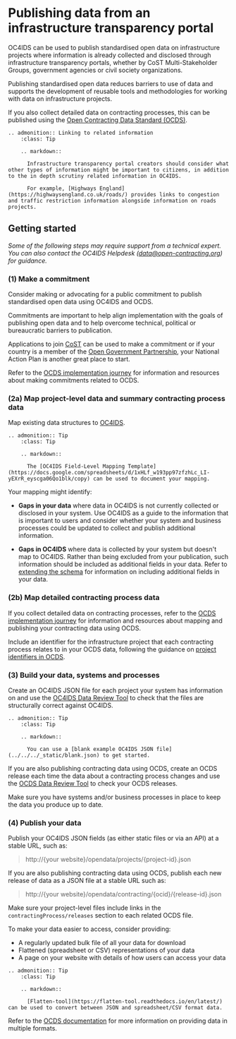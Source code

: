 # Publishing data from an infrastructure transparency portal

OC4IDS can be used to publish standardised open data on infrastructure projects where information is already collected and disclosed through infrastructure transparency portals, whether by CoST Multi-Stakeholder Groups, government agencies or civil society organizations.

Publishing standardised open data reduces barriers to use of data and supports the development of reusable tools and methodologies for working with data on infrastructure projects.

If you also collect detailed data on contracting processes, this can be published using the [Open Contracting Data Standard (OCDS)](https://standard.open-contracting.org/latest/en/).

```eval_rst
.. admonition:: Linking to related information
    :class: Tip

    .. markdown::

      Infrastructure transparency portal creators should consider what other types of information might be important to citizens, in addition to the in depth scrutiny related information in OC4IDS.

      For example, [Highways England](https://highwaysengland.co.uk/roads/) provides links to congestion and traffic restriction information alongside information on roads projects.

```

## Getting started

*Some of the following steps may require support from a technical expert. You can also contact the OC4IDS Helpdesk (<a href="mailto:data@open-contracting.org">data@open-contracting.org</a>) for guidance.*

### (1) Make a commitment

Consider making or advocating for a public commitment to publish standardised open data using OC4IDS and OCDS.

Commitments are important to help align implementation with the goals of publishing open data and to help overcome technical, political or bureaucratic barriers to publication.

Applications to join [CoST](http://infrastructuretransparency.org/) can be used to make a commitment or if your country is a member of the [Open Government Partnership](https://www.opengovpartnership.org/), your National Action Plan is another great place to start.

Refer to the [OCDS implementation journey](https://www.open-contracting.org/implement/#/1) for information and resources about making commitments related to OCDS.

### (2a) Map project-level data and summary contracting process data

Map existing data structures to [OC4IDS](../projects/index.md).

```eval_rst
.. admonition:: Tip
    :class: Tip

    .. markdown::

      The [OC4IDS Field-Level Mapping Template](https://docs.google.com/spreadsheets/d/1xHLf_w193pp97zfzhLc_LI-yEXrR_eyscga06Qo1blk/copy) can be used to document your mapping.

```

Your mapping might identify:

* **Gaps in your data** where data in OC4IDS is not currently collected or disclosed in your system. Use OC4IDS as a guide to the information that is important to users and consider whether your system and business processes could be updated to collect and publish additional information.

* **Gaps in OC4IDS** where data is collected by your system but doesn't map to OC4IDS. Rather than being excluded from your publication, such information should be included as additional fields in your data. Refer to [extending the schema](../../../../reference/#extending-the-schema) for information on including additional fields in your data.


### (2b) Map detailed contracting process data

If you collect detailed data on contracting processes, refer to the [OCDS implementation journey](https://www.open-contracting.org/implement/#/2) for information and resources about mapping and publishing your contracting data using OCDS.

Include an identifier for the infrastructure project that each contracting process relates to in your OCDS data, following the guidance on [project identifiers in OCDS](identifiers.md).

### (3) Build your data, systems and processes

Create an OC4IDS JSON file for each project your system has information on and use the [OC4IDS Data Review Tool](https://standard.open-contracting.org/infrastructure/review/) to check that the files are structurally correct against OC4IDS.

```eval_rst
.. admonition:: Tip
    :class: Tip

    .. markdown::

      You can use a [blank example OC4IDS JSON file](../../../_static/blank.json) to get started.

```

If you are also publishing contracting data using OCDS, create an OCDS release each time the data about a contracting process changes and use the [OCDS Data Review Tool](https://standard.open-contracting.org/review/) to check your OCDS releases.

Make sure you have systems and/or business processes in place to keep the data you produce up to date.

### (4) Publish your data

Publish your OC4IDS JSON fields (as either static files or via an API) at a stable URL, such as:

> http://{your website}/opendata/projects/{project-id}.json

If you are also publishing contracting data using OCDS, publish each new release of data as a JSON file at a stable URL such as:

> http://{your website}/opendata/contracting/{ocid}/{release-id}.json

Make sure your project-level files include links in the `contractingProcess/releases` section to each related OCDS file.

To make your data easier to access, consider providing:

* A regularly updated bulk file of all your data for download
* Flattened (spreadsheet or CSV) representations of your data
* A page on your website with details of how users can access your data

```eval_rst
.. admonition:: Tip
    :class: Tip

    .. markdown::

      [Flatten-tool](https://flatten-tool.readthedocs.io/en/latest/) can be used to convert between JSON and spreadsheet/CSV format data.

```

Refer to the [OCDS documentation](https://standard.open-contracting.org/latest/en/implementation/hosting/#data-files-apis-and-discovery) for more information on providing data in multiple formats.
